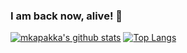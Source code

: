 ### I am back now, alive! 👋

[![mkapakka's github stats](https://github-readme-stats.vercel.app/api?username=akkapakm&show_icons=true&theme=cobalt)](https://github.com/akkapakm/)
[![Top Langs](https://github-readme-stats.vercel.app/api/top-langs/?username=akkapakm&layout=compact&hide_border=true)](https://github.com/akkapakm/)

<!--
**mkapakka/mkapakka** is a ✨ _special_ ✨ repository because its `README.md` (this file) appears on your GitHub profile.

Here are some ideas to get you started:

- 🔭 I’m currently working on ...
- 🌱 I’m currently learning ...
- 👯 I’m looking to collaborate on ...
- 🤔 I’m looking for help with ...
- 💬 Ask me about ...
- 📫 How to reach me: ...
- 😄 Pronouns: ...
- ⚡ Fun fact: ...
-->
